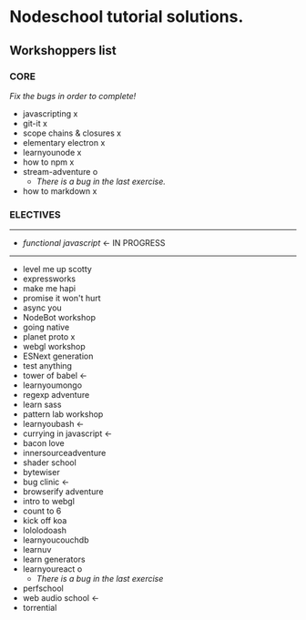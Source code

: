 # Nodeschool tutorial solutions.

## Workshoppers list

### CORE

_*Fix the bugs in order to complete!*_
- javascripting x
- git-it x
- scope chains & closures x
- elementary electron x
- learnyounode x
- how to npm x
- stream-adventure o
    - _*There is a bug in the last exercise.*_
- how to markdown x

### ELECTIVES
---
- *functional javascript* <- IN PROGRESS
---
- level me up scotty
- expressworks
- make me hapi
- promise it won't hurt
- async you
- NodeBot workshop
- going native
- planet proto x
- webgl workshop
- ESNext generation
- test anything
- tower of babel <-
- learnyoumongo
- regexp adventure
- learn sass
- pattern lab workshop
- learnyoubash <-
- currying in javascript <-
- bacon love
- innersourceadventure
- shader school
- bytewiser
- bug clinic <-
- browserify adventure
- intro to webgl
- count to 6
- kick off koa
- lololodoash
- learnyoucouchdb
- learnuv
- learn generators
- learnyoureact o
    - _*There is a bug in the last exercise*_
- perfschool
- web audio school <-
- torrential
